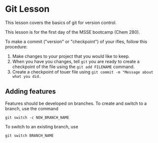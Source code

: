 # Git Lesson    

This lesson covers the basics of git for version control.

This lesson is for the first day of the MSSE bootcamp (Chem 280).

To make a commit ("version" or "checkpoint") of your ifles, follow this procedure:
1. Make changes to your project that you would like to keep.
2. When you have you changes, tell `git` you are ready to create a checkpoint of the file using the `git add FILENAME` command.
3. Create a checkpoint of touer file using `git commit -m "Message about what you did.`

## Adding features
Features should be developed on branches.
To create and switch to a branch, use the command

`git switch -c NEW_BRANCH_NAME`

To switch to an existing branch, use

`git switch BRANCH_NAME`